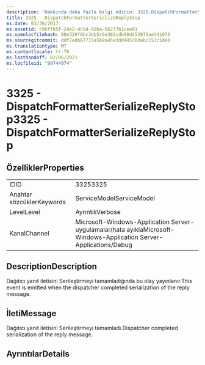 ```yaml
---
description: 'Hakkında daha fazla bilgi edinin: 3325-DispatchFormatterSerializeReplyStop'
title: 3325 - DispatchFormatterSerializeReplyStop
ms.date: 03/30/2017
ms.assetid: c96ffb5f-24e2-4c54-92ba-66277b1cea91
ms.openlocfilehash: 08e320f0bc3bb5c6e382cdb98d453973ae341076
ms.sourcegitcommit: ddf7edb67715a5b9a45e3dd44536dabc153c1de0
ms.translationtype: MT
ms.contentlocale: tr-TR
ms.lasthandoff: 02/06/2021
ms.locfileid: "99744974"
---
```

# <a name="3325---dispatchformatterserializereplystop"></a><span data-ttu-id="6a272-103">3325 - DispatchFormatterSerializeReplyStop</span><span class="sxs-lookup"><span data-stu-id="6a272-103">3325 - DispatchFormatterSerializeReplyStop</span></span>

## <a name="properties"></a><span data-ttu-id="6a272-104">Özellikler</span><span class="sxs-lookup"><span data-stu-id="6a272-104">Properties</span></span>  
  
|||  
|-|-|  
|<span data-ttu-id="6a272-105">ID</span><span class="sxs-lookup"><span data-stu-id="6a272-105">ID</span></span>|<span data-ttu-id="6a272-106">3325</span><span class="sxs-lookup"><span data-stu-id="6a272-106">3325</span></span>|  
|<span data-ttu-id="6a272-107">Anahtar sözcükler</span><span class="sxs-lookup"><span data-stu-id="6a272-107">Keywords</span></span>|<span data-ttu-id="6a272-108">ServiceModel</span><span class="sxs-lookup"><span data-stu-id="6a272-108">ServiceModel</span></span>|  
|<span data-ttu-id="6a272-109">Level</span><span class="sxs-lookup"><span data-stu-id="6a272-109">Level</span></span>|<span data-ttu-id="6a272-110">Ayrıntılı</span><span class="sxs-lookup"><span data-stu-id="6a272-110">Verbose</span></span>|  
|<span data-ttu-id="6a272-111">Kanal</span><span class="sxs-lookup"><span data-stu-id="6a272-111">Channel</span></span>|<span data-ttu-id="6a272-112">Microsoft-Windows-Application Server-uygulamalar/hata ayıkla</span><span class="sxs-lookup"><span data-stu-id="6a272-112">Microsoft-Windows-Application Server-Applications/Debug</span></span>|  
  
## <a name="description"></a><span data-ttu-id="6a272-113">Description</span><span class="sxs-lookup"><span data-stu-id="6a272-113">Description</span></span>  

 <span data-ttu-id="6a272-114">Dağıtıcı yanıt iletisini Serileştirmeyi tamamladığında bu olay yayınlanır.</span><span class="sxs-lookup"><span data-stu-id="6a272-114">This event is emitted when the dispatcher completed serialization of the reply message.</span></span>  
  
## <a name="message"></a><span data-ttu-id="6a272-115">İleti</span><span class="sxs-lookup"><span data-stu-id="6a272-115">Message</span></span>  

 <span data-ttu-id="6a272-116">Dağıtıcı yanıt iletisini Serileştirmeyi tamamladı.</span><span class="sxs-lookup"><span data-stu-id="6a272-116">Dispatcher completed serialization of the reply message.</span></span>  
  
## <a name="details"></a><span data-ttu-id="6a272-117">Ayrıntılar</span><span class="sxs-lookup"><span data-stu-id="6a272-117">Details</span></span>

